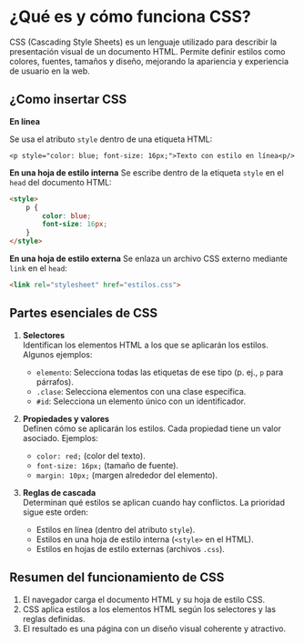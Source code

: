 # ¿Qué es y cómo funciona CSS?

CSS (Cascading Style Sheets) es un lenguaje utilizado para describir la presentación visual de un documento HTML. Permite definir estilos como colores, fuentes, tamaños y diseño, mejorando la apariencia y experiencia de usuario en la web.

## ¿Como insertar CSS

**En línea**  

Se usa el atributo `style` dentro de una etiqueta HTML:  

```html:
<p style="color: blue; font-size: 16px;">Texto con estilo en línea<p/>
```

**En una hoja de estilo interna**
Se escribe dentro de la etiqueta `style` en el `head` del documento HTML:

```html
<style>
    p {
        color: blue;
        font-size: 16px;
    }
</style>
```

**En una hoja de estilo externa**
Se enlaza un archivo CSS externo mediante
`link` en el `head`:

```html
<link rel="stylesheet" href="estilos.css">
```

## Partes esenciales de CSS

1. **Selectores**  
   Identifican los elementos HTML a los que se aplicarán los estilos. Algunos ejemplos:  
   - `elemento`: Selecciona todas las etiquetas de ese tipo (p. ej., `p` para párrafos).  
   - `.clase`: Selecciona elementos con una clase específica.  
   - `#id`: Selecciona un elemento único con un identificador.

2. **Propiedades y valores**  
   Definen cómo se aplicarán los estilos. Cada propiedad tiene un valor asociado. Ejemplos:  
   - `color: red;` (color del texto).  
   - `font-size: 16px;` (tamaño de fuente).  
   - `margin: 10px;` (margen alrededor del elemento).

3. **Reglas de cascada**  
   Determinan qué estilos se aplican cuando hay conflictos. La prioridad sigue este orden:  
   - Estilos en línea (dentro del atributo `style`).  
   - Estilos en una hoja de estilo interna (`<style>` en el HTML).  
   - Estilos en hojas de estilo externas (archivos `.css`).

## Resumen del funcionamiento de CSS

1. El navegador carga el documento HTML y su hoja de estilo CSS.  
2. CSS aplica estilos a los elementos HTML según los selectores y las reglas definidas.  
3. El resultado es una página con un diseño visual coherente y atractivo.
